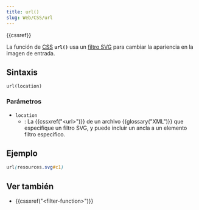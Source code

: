 ```yaml
---
title: url()
slug: Web/CSS/url
---
```


{{cssref}}

La función de [CSS](/es/docs/Web/CSS) **`url()`** usa un [filtro SVG](/es/docs/Web/SVG/Element/filter) para cambiar la apariencia en la imagen de entrada.

## Sintaxis

```
url(location)
```

### Parámetros

- `location`
  - : La {{cssxref("&lt;url&gt;")}} de un archivo {{glossary("XML")}} que especifique un filtro SVG, y puede incluir un ancla a un elemento filtro específico.

## Ejemplo

```css
url(resources.svg#c1)
```

## Ver también

- {{cssxref("&lt;filter-function&gt;")}}
